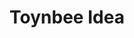 ---
pid: VP62
title: Toynbee Idea
location_transcription: Replace Rocky foot-prints @ top of PMA steps
zipcode: '19119'
outside_phl: 
neighborhood: Mount Airy
age: '38'
age_range: 30-39
instagram: 
image_file_name: VP_62.jpg
proposal_transcription: |-
  Extract a Toynbee tile before street resurfacing. Embed it, protected under some clear window in the plaque space @ the top of the PMA steps.

  Bad sketch of city! —>

  Replace Rocky Footprints!
topic: Culture,History,Philadelphia,Pop Culture
topic_summary: 0, 0, 0, 0
type: Stumble Stone,Historical Marker
keywords_other: toynbee tile, rocky
credit: Steve Weinik
image_labels: 
twitter: 
facebook: 
permalink: "/monuments/vp62/"
layout: item-page
---